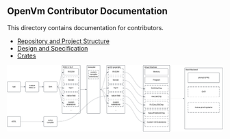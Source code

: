 ## OpenVm Contributor Documentation

This directory contains documentation for contributors.

- [Repository and Project Structure](./repo)
- [Design and Specification](./specs)
- [Crates](./crates)

![](../assets/modularity.svg)
